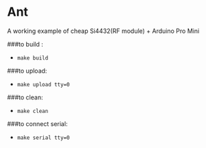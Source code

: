Ant
====

A working example of cheap Si4432(RF module) + Arduino Pro Mini

###to build :

- `make build`

###to upload:

- `make upload tty=0`

###to clean:

- `make clean`

###to connect serial:

- `make serial tty=0` 

